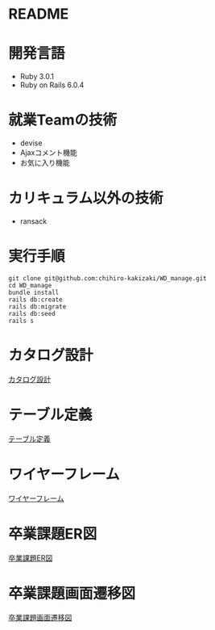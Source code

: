 # README

# 開発言語
* Ruby 3.0.1
* Ruby on Rails 6.0.4

# 就業Teamの技術
* devise
* Ajaxコメント機能
* お気に入り機能

# カリキュラム以外の技術
* ransack
# 実行手順
```
git clone git@github.com:chihiro-kakizaki/WD_manage.git
cd WD_manage
bundle install
rails db:create
rails db:migrate
rails db:seed
rails s
```

# カタログ設計
[カタログ設計](<https://docs.google.com/spreadsheets/d/13911e8qpC9_uVOncJ-E2hhwBQo8DUaPeMp3LcDNoQ6A/edit?usp=sharing>)

# テーブル定義
[テーブル定義](<https://docs.google.com/spreadsheets/d/13XPPxRYvI24yrc7Jftvz3ZtGh6ODa0xg2caZlbieW9k/edit?usp=sharing>)

# ワイヤーフレーム
[ワイヤーフレーム](<https://cacoo.com/diagrams/ILbG5c14fBJizuoU/DACD9>)

# 卒業課題ER図
[卒業課題ER図](<https://cacoo.com/diagrams/k9524YXAD6PikM8H/B4BFB>)

# 卒業課題画面遷移図
[卒業課題画面遷移図](<https://cacoo.com/diagrams/Q4XPnmbWFlNbY6as/10488>)
